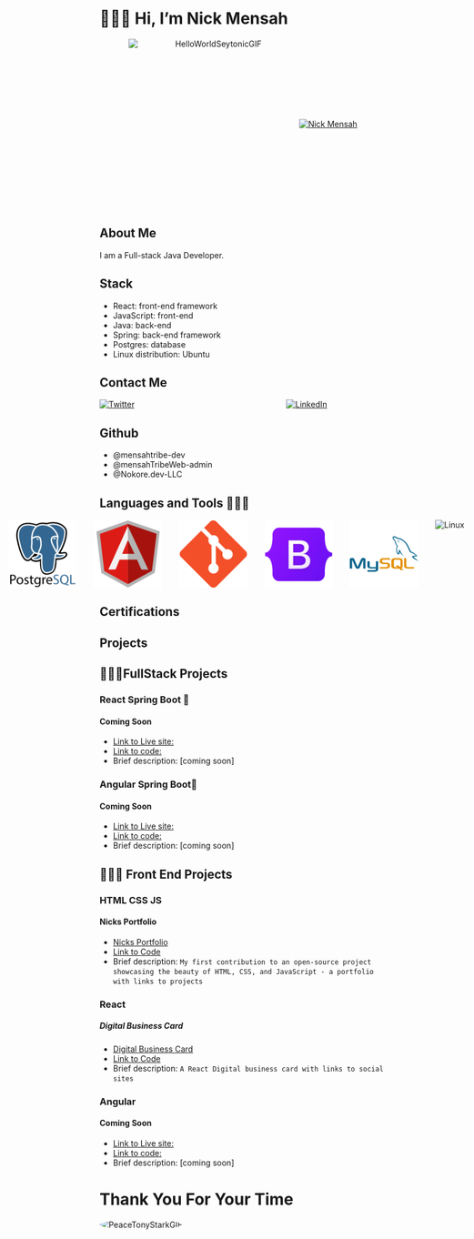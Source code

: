 <h1>👨🏾‍💻 Hi, I’m Nick Mensah </h1>  

<div style="text-align: center; display: flex; align-items: center; justify-content: center;">
  <img src="https://github.com/mensahTribeWeb/NickMensah/assets/103342287/ebeef1dd-e73e-4443-92b3-7050222efd33" alt="HelloWorldSeytonicGIF" style="width: 300px; height: 300px;" >
  
  <a href="https://nickmensahportfolio.com/" target="_blank">
    <img src="https://avatars.githubusercontent.com/u/103342287?v=4" alt="Nick Mensah" title="Nick Mensah" style="width: 300px; height: 300px;">
  </a>

</div>

## About Me
I am a Full-stack Java Developer.

## Stack
- React: front-end framework
- JavaScript: front-end
- Java: back-end
- Spring: back-end framework
- Postgres: database
- Linux distribution: Ubuntu

## Contact Me
<div style="display: flex; justify-content: space-between; align-items: center; max-width: 400px; margin-right: 10px; gap: 30px">
    <a href="https://twitter.com/Nokoredev">
        <img src="https://raw.githubusercontent.com/rahuldkjain/github-profile-readme-generator/master/src/images/icons/Social/twitter.svg" alt="Twitter" title="Twitter" width="80" height="80">
    </a>
    <a href="https://www.linkedin.com/in/nicholas-d-mensah/">
        <img src="https://raw.githubusercontent.com/rahuldkjain/github-profile-readme-generator/master/src/images/icons/Social/linked-in-alt.svg" alt="LinkedIn" title="LinkedIn" width="80" height="80">
    </a>
</div>


## Github
  - @mensahtribe-dev
  - @mensahTribeWeb-admin
  - @Nokore.dev-LLC

## Languages and Tools 👨🏾‍💻
<div style="display: flex; gap: 30px; max-width: 400px; justify-content: center; align-items: center;">
    <img src="https://raw.githubusercontent.com/devicons/devicon/master/icons/java/java-original.svg" alt="Java" title="Java" width="120" height="120">
    <img src="https://raw.githubusercontent.com/devicons/devicon/master/icons/nodejs/nodejs-original-wordmark.svg" alt="Node.js" title="Node.js" width="120" height="120">
    <img src="https://raw.githubusercontent.com/devicons/devicon/master/icons/javascript/javascript-original.svg" alt="JavaScript" title="JavaScript" width="120" height="120">
    <img src="https://raw.githubusercontent.com/devicons/devicon/master/icons/react/react-original-wordmark.svg" alt="React" title="React" width="120" height="120">
    <img src="https://camo.githubusercontent.com/93b32389bf746009ca2370de7fe06c3b5146f4c99d99df65994f9ced0ba41685/68747470733a2f2f7777772e766563746f726c6f676f2e7a6f6e652f6c6f676f732f676574706f73746d616e2f676574706f73746d616e2d69636f6e2e737667" alt="Postman" title="Postman" width="120" height="120">
    <img src="https://raw.githubusercontent.com/devicons/devicon/master/icons/redux/redux-original.svg" alt="Redux" title="Redux" width="120" height="120">
    <img src="https://camo.githubusercontent.com/4545b55c7771bbd175235c80b518dcbbf2f6ee0b984a51ad9363cba8cb70e67c/68747470733a2f2f7777772e766563746f726c6f676f2e7a6f6e652f6c6f676f732f737072696e67696f2f737072696e67696f2d69636f6e2e737667" alt="Spring" title="Spring" width="120" height="120"">
    <img src="https://raw.githubusercontent.com/devicons/devicon/master/icons/postgresql/postgresql-original-wordmark.svg" alt="PostgreSQL" title="PostgreSQL" width="120" height="120">
   <img src="https://raw.githubusercontent.com/devicons/devicon/master/icons/angularjs/angularjs-original.svg" alt="Angular" title="Angular" width="120" height="120">
    <img src="https://raw.githubusercontent.com/devicons/devicon/master/icons/git/git-original.svg" alt="Git" title="Git" width="120" height="120">
    <img src="https://raw.githubusercontent.com/devicons/devicon/master/icons/bootstrap/bootstrap-original.svg" alt="Bootstrap" title="Bootstrap" width="120" height="120">
    <img src="https://raw.githubusercontent.com/devicons/devicon/master/icons/mysql/mysql-original-wordmark.svg" alt="MySQL" title="MySQL" width="120" height="120">
    <img src="https://upload.wikimedia.org/wikipedia/commons/thumb/3/35/Tux.svg/600px-Tux.svg.png" alt="Linux" title="Linux" width="120" height="120">
    <img src="https://raw.githubusercontent.com/devicons/devicon/master/icons/github/github-original-wordmark.svg" alt="GitHub" title="GitHub" width="120" height="120">
    <img src="https://raw.githubusercontent.com/devicons/devicon/master/icons/html5/html5-original-wordmark.svg" alt="HTML5" title="HTML5" width="120" height="120">
    <img src="https://raw.githubusercontent.com/devicons/devicon/master/icons/css3/css3-original-wordmark.svg" alt="CSS3" title="CSS3" width="120" height="120">
    <img src="https://raw.githubusercontent.com/devicons/devicon/master/icons/visualstudio/visualstudio-plain.svg" alt="Visual Studio Code" title="Visual Studio Code" width="120" height="120">
    <img src="https://raw.githubusercontent.com/devicons/devicon/master/icons/pycharm/pycharm-plain.svg" alt="PyCharm" title="PyCharm" width="120" height="120">
    <img src="https://raw.githubusercontent.com/devicons/devicon/master/icons/intellij/intellij-plain.svg" alt="IntelliJ IDEA" title="IntelliJ IDEA" width="120" height="120">
</div>

## Certifications 



## Projects

## 👨🏾‍💻FullStack Projects

### React Spring Boot 🍃
#### Coming Soon
- [Link to Live site:](#)
- [Link to code:](#)
- Brief description: [coming soon]

### Angular Spring Boot🍃
#### Coming Soon
- [Link to Live site:](#)
- [Link to code:](#)
- Brief description: [coming soon]

## 👨🏾‍💻 Front End Projects

### HTML CSS JS

#### Nicks Portfolio 
- [Nicks Portfolio](https://nickmensahportfolio.com/)
- [Link to Code](https://github.com/mensahTribeWeb/nicksSimplefolio.git)
- Brief description: `My first contribution to an open-source project showcasing the beauty of HTML, CSS, and JavaScript - a portfolio with links to projects`

### React
##### Digital Business Card
- [Digital Business Card](https://mensahtribeweb.github.io/digital-business-card/)
- [Link to Code](https://github.com/mensahTribeWeb/digital-business-card.git)
- Brief description: `A React Digital business card with links to social sites`

### Angular
#### Coming Soon
- [Link to Live site:](#)
- [Link to code:](#)
- Brief description: [coming soon]


# Thank You For Your Time

<div style="display: flex; flex-direction: row;">
<!--   <div style="text-align: center; display: block;">
    <img src="https://octodex.github.com/images/stormtroopocat.jpg" alt="Stormtroopocat" title="The Stormtroopocat" style="width: 300px; height: 300px; border-radius: 50%;" />
  </div> -->

  <div style="text-align: center; display: block;">
    <img src="https://github.com/mensahTribeWeb/NickMensah/assets/103342287/22e88b7c-ae0d-4516-ad9b-2140b6aa0dbb" alt="PeaceTonyStarkGIF" title="PeaceTonyStarkGIF" style="width: 500px; height: 300px; border-radius: 50%;" />
  </div>
</div>
